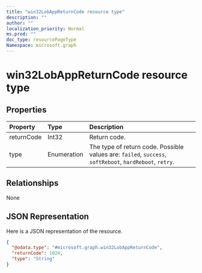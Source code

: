```yaml
---
title: "win32LobAppReturnCode resource type"
description: ""
author: ""
localization_priority: Normal
ms.prod: ""
doc_type: resourcePageType
Namespace: microsoft.graph
---
```



# win32LobAppReturnCode resource type



## Properties
|Property|Type|Description|
|:---|:---|:---|
|returnCode|Int32|Return code.|
|type|Enumeration|The type of return code. Possible values are: `failed`, `success`, `softReboot`, `hardReboot`, `retry`.|

## Relationships
None

## JSON Representation
Here is a JSON representation of the resource.
<!-- {
  "blockType": "resource",
  "@odata.type": "microsoft.graph.win32LobAppReturnCode"
}
-->
``` json
{
  "@odata.type": "#microsoft.graph.win32LobAppReturnCode",
  "returnCode": 1024,
  "type": "String"
}
```

